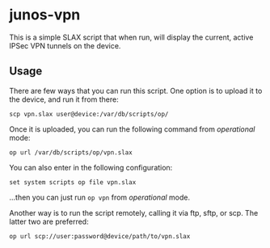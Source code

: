# junos-vpn #

This is a simple SLAX script that when run, will display the current, active IPSec VPN tunnels on the device.

## Usage ##

There are few ways that you can run this script. One option is to upload it to the device, and run it from
there:

`scp vpn.slax user@device:/var/db/scripts/op/`

Once it is uploaded, you can run the following command from _*operational*_ mode:

`op url /var/db/scripts/op/vpn.slax`

You can also enter in the following configuration:

`set system scripts op file vpn.slax`

...then you can just run `op vpn` from _*operational*_ mode.

Another way is to run the script remotely, calling it via ftp, sftp, or scp. The latter two are preferred:

`op url scp://user:password@device/path/to/vpn.slax`
